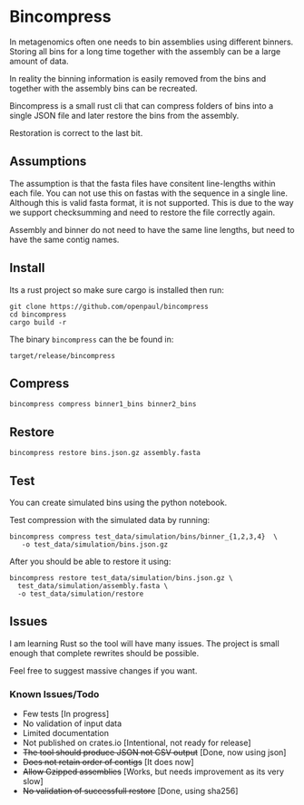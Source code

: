 # Bincompress

In metagenomics often one needs to bin assemblies using different binners.
Storing all bins for a long time together with the assembly can 
be a large amount of data.

In reality the binning information is easily removed from the bins and
together with the assembly bins can be recreated.

Bincompress is a small rust cli that can compress folders of bins
into a single JSON file and later restore the bins from the assembly.

Restoration is correct to the last bit.


## Assumptions

The assumption is that the fasta files have consitent line-lengths within each file.
You can not use this on fastas with the sequence in a single line. Although this
is valid fasta format, it is not supported. 
This is due to the way we support checksumming and need to restore the file
correctly again.


Assembly and binner do not need to have the same line lengths, but need
to have the same contig names.


## Install

Its a rust project so make sure cargo is installed then run:

```
git clone https://github.com/openpaul/bincompress
cd bincompress
cargo build -r
```

The binary `bincompress` can the be found in:

`target/release/bincompress`


## Compress
```
bincompress compress binner1_bins binner2_bins
```

## Restore 
```
bincompress restore bins.json.gz assembly.fasta 
```


## Test

You can create simulated bins using the python notebook. 

Test compression with the simulated data by running:

```
bincompress compress test_data/simulation/bins/binner_{1,2,3,4}  \
   -o test_data/simulation/bins.json.gz
```
After you should be able to restore it using:

```
bincompress restore test_data/simulation/bins.json.gz \
  test_data/simulation/assembly.fasta \
  -o test_data/simulation/restore
```


## Issues

I am learning Rust so the tool will have many issues. 
The project is small enough that complete rewrites should be possible.

Feel free to suggest massive changes if you want.

### Known Issues/Todo
- Few tests [In progress]
- No validation of input data
- Limited documentation
- Not published on crates.io [Intentional, not ready for release]
- ~~The tool should produce JSON not CSV output~~ [Done, now using json]
- ~~Does not retain order of contigs~~ [It does now]
- ~~Allow Gzipped assemblies~~ [Works, but needs improvement as its very slow]
- ~~No validation of successfull restore~~ [Done, using sha256]
